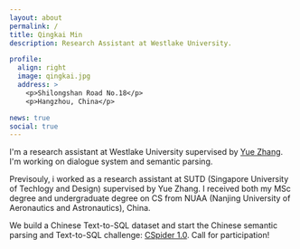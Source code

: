 ```yaml
---
layout: about
permalink: /
title: Qingkai Min
description: Research Assistant at Westlake University.

profile:
  align: right
  image: qingkai.jpg
  address: >
    <p>Shilongshan Road No.18</p>
    <p>Hangzhou, China</p>

news: true
social: true
---
```


I'm a research assistant at Westlake University supervised by [Yue Zhang](https://frcchang.github.io). I'm working on dialogue system and semantic parsing.

Previsouly, i worked as a research assistant at SUTD (Singapore University of Techlogy and Design) supervised by Yue Zhang.  I received both my MSc degree and undergraduate degree on CS from NUAA (Nanjing University of Aeronautics and Astronautics), China.

We build a Chinese Text-to-SQL dataset and start the Chinese semantic parsing and Text-to-SQL challenge: [CSpider 1.0](https://taolusi.github.io/CSpider-explorer/). Call for participation! 
